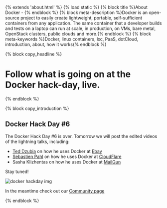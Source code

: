 {% extends 'about.html' %}
{% load static %}
{% block title %}About Docker - {% endblock %}
{% block meta-description %}Docker is an open-source project to easily create lightweight, portable, self-sufficient containers from any application. The same container that a developer builds and tests on a laptop can run at scale, in production, on VMs, bare metal, OpenStack clusters, public clouds and more.{% endblock %}
{% block meta-keywords %}Docker, linux containers, lxc, PaaS, dotCloud, introduction, about, how it works{% endblock %}


{% block copy_headline %}
# Follow what is going on at the Docker hack-day, live. #
{% endblock %}

{% block copy_introduction %}
## Docker Hack Day #6

The Docker Hack Day #6 is over. Tomorrow we will post the edited videos of the lightning talks, including:

*   <a href="https://twitter.com/dozba">Ted Dzubia</a> on how he uses Docker at <a href="http://www.ebay.com">Ebay</a>
*   <a href="https://twitter.com/sebp">Sebastien Pahl</a> on how he uses Docker at <a href="http://www.cloudflare.com">CloudFlare</a>
*   Sasha Klizhentas on how he uses Docker at <a href="http://www.mailgun.com">MailGun</a>

Stay tuned!

<img src="{% static 'img/temp/docker_hackday_6_videos.png' %}" alt="docker hackday img">

In the meantime check out our <a href="{% url 'community' %}" class="" title="community page">Community page</a>

{% endblock %}